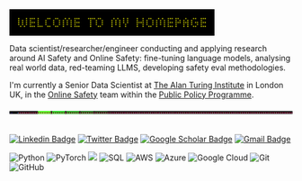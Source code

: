 <img src="https://github.com/angusrw/angusrw/blob/aef34840a03f397bfdefa39f11b32368541a4e58/img/welcome2.gif" alt="Welcome" align="center" width=365>

Data scientist/researcher/engineer conducting and applying research around AI Safety and Online Safety: fine-tuning language models, analysing real world data, red-teaming LLMS, developing safety eval methodologies.

I'm currently a Senior Data Scientist at [The Alan Turing Institute](https://www.turing.ac.uk/) in London UK, in the [Online Safety](https://www.turing.ac.uk/research/research-programmes/public-policy/public-policy-themes/online-safety) team within the [Public Policy Programme](https://www.turing.ac.uk/research/research-programmes/public-policy).

<div align="center">
<img src="https://github.com/angusrw/angusrw/blob/aef34840a03f397bfdefa39f11b32368541a4e58/img/slidbar.gif" alt=None align="center" width=1000>
</div>

<br>

[![Linkedin Badge](https://img.shields.io/badge/-arw-blue?style=flat-square&logo=Linkedin&logoColor=white&link=https://www.linkedin.com/in/arw/)](https://www.linkedin.com/in/arw/)
[![Twitter Badge](https://img.shields.io/badge/-angusrw4-00acee?style=flat-square&logo=Twitter&logoColor=white)](https://twitter.com/angusrw4)
[![Google Scholar Badge](https://img.shields.io/badge/Google%20Scholar-4285F4.svg?style=flat&logo=Google-Scholar&logoColor=white)](https://scholar.google.com/citations?view_op=list_works&hl=en&authuser=1&user=lzWTqEcAAAAJ&gmla=AKKJWFdVJaBTw37pj4DoyGoXU5IalgpJEwbEeMpv6p38qkbB3ASG_jl7FBVmWPYHWhAQpJwZ4tnkCi_pUdiHdgbFXjSHV8dCSzUoFMWZjyP1WOk)
[![Gmail Badge](https://img.shields.io/badge/-angusrwilliams-c14438?style=flat&logo=Gmail&logoColor=white)](mailto:angusrwilliams@gmail.com)


![Python](https://img.shields.io/badge/-Python-black?style=flat-square&logo=Python)
![PyTorch](https://img.shields.io/badge/-PyTorch-000?&logo=PyTorch)
![](https://img.shields.io/badge/-🤗%20HF%20Transformers-black)
![SQL](https://img.shields.io/badge/-SQL-000?&logo=MySQL)
![AWS](https://img.shields.io/badge/-AWS-000?&logo=Amazon-AWS&logoColor=F90)
![Azure](https://img.shields.io/badge/Azure-black?style=flat-square&logo=microsoft-azure)
![Google Cloud](https://img.shields.io/badge/GCP-black?style=flat-square&logo=google-cloud)
![Git](https://img.shields.io/badge/-Git-black?style=flat-square&logo=git)
![GitHub](https://img.shields.io/badge/-GitHub-black?style=flat-square&logo=github)


